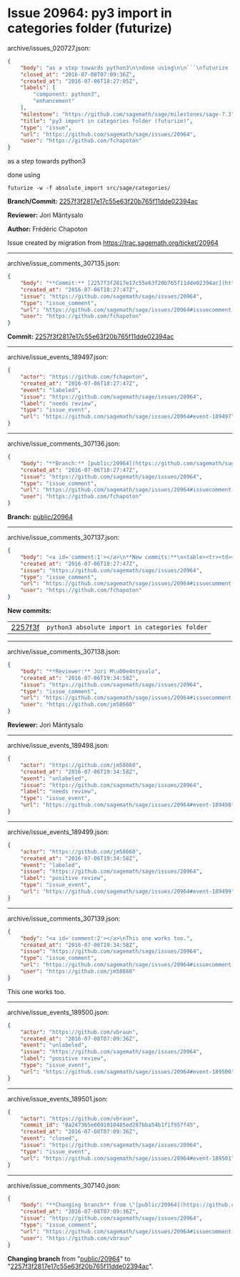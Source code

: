 # Issue 20964: py3 import in categories folder (futurize)

archive/issues_020727.json:
```json
{
    "body": "as a step towards python3\n\ndone using\n\n```\nfuturize -w -f absolute_import src/sage/categories/\n```\n\n**Branch/Commit:** [2257f3f2817e17c55e63f20b765f11dde02394ac](https://github.com/sagemath/sagetrac-mirror/commit/2257f3f2817e17c55e63f20b765f11dde02394ac)\n\n**Reviewer:** Jori M\u00e4ntysalo\n\n**Author:** Fr\u00e9d\u00e9ric Chapoton\n\nIssue created by migration from https://trac.sagemath.org/ticket/20964\n\n",
    "closed_at": "2016-07-08T07:09:36Z",
    "created_at": "2016-07-06T18:27:05Z",
    "labels": [
        "component: python3",
        "enhancement"
    ],
    "milestone": "https://github.com/sagemath/sage/milestones/sage-7.3",
    "title": "py3 import in categories folder (futurize)",
    "type": "issue",
    "url": "https://github.com/sagemath/sage/issues/20964",
    "user": "https://github.com/fchapoton"
}
```
as a step towards python3

done using

```
futurize -w -f absolute_import src/sage/categories/
```

**Branch/Commit:** [2257f3f2817e17c55e63f20b765f11dde02394ac](https://github.com/sagemath/sagetrac-mirror/commit/2257f3f2817e17c55e63f20b765f11dde02394ac)

**Reviewer:** Jori Mäntysalo

**Author:** Frédéric Chapoton

Issue created by migration from https://trac.sagemath.org/ticket/20964





---

archive/issue_comments_307135.json:
```json
{
    "body": "**Commit:** [2257f3f2817e17c55e63f20b765f11dde02394ac](https://github.com/sagemath/sagetrac-mirror/commit/2257f3f2817e17c55e63f20b765f11dde02394ac)",
    "created_at": "2016-07-06T18:27:47Z",
    "issue": "https://github.com/sagemath/sage/issues/20964",
    "type": "issue_comment",
    "url": "https://github.com/sagemath/sage/issues/20964#issuecomment-307135",
    "user": "https://github.com/fchapoton"
}
```

**Commit:** [2257f3f2817e17c55e63f20b765f11dde02394ac](https://github.com/sagemath/sagetrac-mirror/commit/2257f3f2817e17c55e63f20b765f11dde02394ac)



---

archive/issue_events_189497.json:
```json
{
    "actor": "https://github.com/fchapoton",
    "created_at": "2016-07-06T18:27:47Z",
    "event": "labeled",
    "issue": "https://github.com/sagemath/sage/issues/20964",
    "label": "needs review",
    "type": "issue_event",
    "url": "https://github.com/sagemath/sage/issues/20964#event-189497"
}
```



---

archive/issue_comments_307136.json:
```json
{
    "body": "**Branch:** [public/20964](https://github.com/sagemath/sagetrac-mirror/tree/public/20964)",
    "created_at": "2016-07-06T18:27:47Z",
    "issue": "https://github.com/sagemath/sage/issues/20964",
    "type": "issue_comment",
    "url": "https://github.com/sagemath/sage/issues/20964#issuecomment-307136",
    "user": "https://github.com/fchapoton"
}
```

**Branch:** [public/20964](https://github.com/sagemath/sagetrac-mirror/tree/public/20964)



---

archive/issue_comments_307137.json:
```json
{
    "body": "<a id='comment:1'></a>\n**New commits:**\n<table><tr><td><a href=\"https://github.com/sagemath/sagetrac-mirror/commit/2257f3f2817e17c55e63f20b765f11dde02394ac\">2257f3f</a></td><td><code>python3 absolute import in categories folder</code></td></tr></table>\n",
    "created_at": "2016-07-06T18:27:47Z",
    "issue": "https://github.com/sagemath/sage/issues/20964",
    "type": "issue_comment",
    "url": "https://github.com/sagemath/sage/issues/20964#issuecomment-307137",
    "user": "https://github.com/fchapoton"
}
```

<a id='comment:1'></a>
**New commits:**
<table><tr><td><a href="https://github.com/sagemath/sagetrac-mirror/commit/2257f3f2817e17c55e63f20b765f11dde02394ac">2257f3f</a></td><td><code>python3 absolute import in categories folder</code></td></tr></table>




---

archive/issue_comments_307138.json:
```json
{
    "body": "**Reviewer:** Jori M\u00e4ntysalo",
    "created_at": "2016-07-06T19:34:58Z",
    "issue": "https://github.com/sagemath/sage/issues/20964",
    "type": "issue_comment",
    "url": "https://github.com/sagemath/sage/issues/20964#issuecomment-307138",
    "user": "https://github.com/jm58660"
}
```

**Reviewer:** Jori Mäntysalo



---

archive/issue_events_189498.json:
```json
{
    "actor": "https://github.com/jm58660",
    "created_at": "2016-07-06T19:34:58Z",
    "event": "unlabeled",
    "issue": "https://github.com/sagemath/sage/issues/20964",
    "label": "needs review",
    "type": "issue_event",
    "url": "https://github.com/sagemath/sage/issues/20964#event-189498"
}
```



---

archive/issue_events_189499.json:
```json
{
    "actor": "https://github.com/jm58660",
    "created_at": "2016-07-06T19:34:58Z",
    "event": "labeled",
    "issue": "https://github.com/sagemath/sage/issues/20964",
    "label": "positive review",
    "type": "issue_event",
    "url": "https://github.com/sagemath/sage/issues/20964#event-189499"
}
```



---

archive/issue_comments_307139.json:
```json
{
    "body": "<a id='comment:2'></a>\nThis one works too.",
    "created_at": "2016-07-06T19:34:58Z",
    "issue": "https://github.com/sagemath/sage/issues/20964",
    "type": "issue_comment",
    "url": "https://github.com/sagemath/sage/issues/20964#issuecomment-307139",
    "user": "https://github.com/jm58660"
}
```

<a id='comment:2'></a>
This one works too.



---

archive/issue_events_189500.json:
```json
{
    "actor": "https://github.com/vbraun",
    "created_at": "2016-07-08T07:09:36Z",
    "event": "unlabeled",
    "issue": "https://github.com/sagemath/sage/issues/20964",
    "label": "positive review",
    "type": "issue_event",
    "url": "https://github.com/sagemath/sage/issues/20964#event-189500"
}
```



---

archive/issue_events_189501.json:
```json
{
    "actor": "https://github.com/vbraun",
    "commit_id": "8a247365e6091010485ed287bba54b1f1f957f45",
    "created_at": "2016-07-08T07:09:36Z",
    "event": "closed",
    "issue": "https://github.com/sagemath/sage/issues/20964",
    "type": "issue_event",
    "url": "https://github.com/sagemath/sage/issues/20964#event-189501"
}
```



---

archive/issue_comments_307140.json:
```json
{
    "body": "**Changing branch** from \"[public/20964](https://github.com/sagemath/sagetrac-mirror/tree/public/20964)\" to \"[2257f3f2817e17c55e63f20b765f11dde02394ac](https://github.com/sagemath/sagetrac-mirror/commit/2257f3f2817e17c55e63f20b765f11dde02394ac)\".",
    "created_at": "2016-07-08T07:09:36Z",
    "issue": "https://github.com/sagemath/sage/issues/20964",
    "type": "issue_comment",
    "url": "https://github.com/sagemath/sage/issues/20964#issuecomment-307140",
    "user": "https://github.com/vbraun"
}
```

**Changing branch** from "[public/20964](https://github.com/sagemath/sagetrac-mirror/tree/public/20964)" to "[2257f3f2817e17c55e63f20b765f11dde02394ac](https://github.com/sagemath/sagetrac-mirror/commit/2257f3f2817e17c55e63f20b765f11dde02394ac)".
